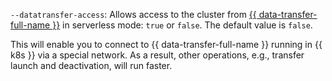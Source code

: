 `--datatransfer-access`: Allows access to the cluster from [{{ data-transfer-full-name }}](../../../data-transfer/) in serverless mode: `true` or `false`. The default value is `false`.

This will enable you to connect to {{ data-transfer-full-name }} running in {{ k8s }} via a special network. As a result, other operations, e.g., transfer launch and deactivation, will run faster.
